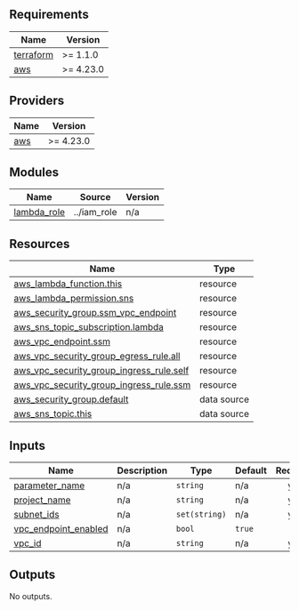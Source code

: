 <!-- BEGIN_TF_DOCS -->
## Requirements

| Name | Version |
|------|---------|
| <a name="requirement_terraform"></a> [terraform](#requirement\_terraform) | >= 1.1.0 |
| <a name="requirement_aws"></a> [aws](#requirement\_aws) | >= 4.23.0 |

## Providers

| Name | Version |
|------|---------|
| <a name="provider_aws"></a> [aws](#provider\_aws) | >= 4.23.0 |

## Modules

| Name | Source | Version |
|------|--------|---------|
| <a name="module_lambda_role"></a> [lambda\_role](#module\_lambda\_role) | ../iam_role | n/a |

## Resources

| Name | Type |
|------|------|
| [aws_lambda_function.this](https://registry.terraform.io/providers/hashicorp/aws/latest/docs/resources/lambda_function) | resource |
| [aws_lambda_permission.sns](https://registry.terraform.io/providers/hashicorp/aws/latest/docs/resources/lambda_permission) | resource |
| [aws_security_group.ssm_vpc_endpoint](https://registry.terraform.io/providers/hashicorp/aws/latest/docs/resources/security_group) | resource |
| [aws_sns_topic_subscription.lambda](https://registry.terraform.io/providers/hashicorp/aws/latest/docs/resources/sns_topic_subscription) | resource |
| [aws_vpc_endpoint.ssm](https://registry.terraform.io/providers/hashicorp/aws/latest/docs/resources/vpc_endpoint) | resource |
| [aws_vpc_security_group_egress_rule.all](https://registry.terraform.io/providers/hashicorp/aws/latest/docs/resources/vpc_security_group_egress_rule) | resource |
| [aws_vpc_security_group_ingress_rule.self](https://registry.terraform.io/providers/hashicorp/aws/latest/docs/resources/vpc_security_group_ingress_rule) | resource |
| [aws_vpc_security_group_ingress_rule.ssm](https://registry.terraform.io/providers/hashicorp/aws/latest/docs/resources/vpc_security_group_ingress_rule) | resource |
| [aws_security_group.default](https://registry.terraform.io/providers/hashicorp/aws/latest/docs/data-sources/security_group) | data source |
| [aws_sns_topic.this](https://registry.terraform.io/providers/hashicorp/aws/latest/docs/data-sources/sns_topic) | data source |

## Inputs

| Name | Description | Type | Default | Required |
|------|-------------|------|---------|:--------:|
| <a name="input_parameter_name"></a> [parameter\_name](#input\_parameter\_name) | n/a | `string` | n/a | yes |
| <a name="input_project_name"></a> [project\_name](#input\_project\_name) | n/a | `string` | n/a | yes |
| <a name="input_subnet_ids"></a> [subnet\_ids](#input\_subnet\_ids) | n/a | `set(string)` | n/a | yes |
| <a name="input_vpc_endpoint_enabled"></a> [vpc\_endpoint\_enabled](#input\_vpc\_endpoint\_enabled) | n/a | `bool` | `true` | no |
| <a name="input_vpc_id"></a> [vpc\_id](#input\_vpc\_id) | n/a | `string` | n/a | yes |

## Outputs

No outputs.
<!-- END_TF_DOCS -->
